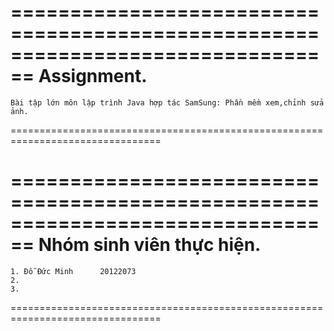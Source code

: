 ================================================================================
Assignment.
================================================================================
	Bài tập lớn môn lập trình Java hợp tác SamSung: Phần mềm xem,chỉnh sửa ảnh.
================================================================================


================================================================================
Nhóm sinh viên thực hiện.
================================================================================

	1. Đỗ Đức Minh		20122073
	2. 
	3. 

================================================================================

